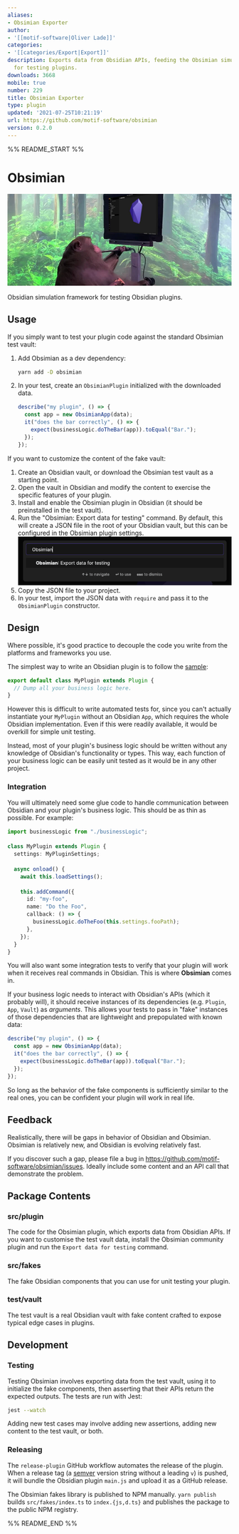 ```yaml
---
aliases:
- Obsimian Exporter
author:
- '[[motif-software|Oliver Lade]]'
categories:
- '[[categories/Export|Export]]'
description: Exports data from Obsidian APIs, feeding the Obsimian simulation framework
  for testing plugins.
downloads: 3668
mobile: true
number: 229
title: Obsimian Exporter
type: plugin
updated: '2021-07-25T10:21:19'
url: https://github.com/motif-software/obsimian
version: 0.2.0
---
```


%% README_START %%

# Obsimian

![Obsidian simian](https://raw.githubusercontent.com/motif-software/obsimian/HEAD/img/obsimian-banner.jpg)

Obsidian simulation framework for testing Obsidian plugins.

## Usage

If you simply want to test your plugin code against the standard Obsimian test vault:

1. Add Obsimian as a dev dependency:
   ```sh
   yarn add -D obsimian
   ```
1. In your test, create an `ObsimianPlugin` initialized with the downloaded data.
   ```ts
   describe("my plugin", () => {
     const app = new ObsimianApp(data);
     it("does the bar correctly", () => {
       expect(businessLogic.doTheBar(app)).toEqual("Bar.");
     });
   });
   ```

If you want to customize the content of the fake vault:

1. Create an Obsidian vault, or download the Obsimian test vault as a starting point.
1. Open the vault in Obsidian and modify the content to exercise the specific features of your plugin.
1. Install and enable the Obsimian plugin in Obsidian (it should be preinstalled in the test vault).
1. Run the "Obsimian: Export data for testing" command. By default, this will create a JSON file in the root of your Obsidian vault, but this can be configured in the Obsimian plugin settings.
   ![Export data command in Obsidian](https://raw.githubusercontent.com/motif-software/obsimian/HEAD/img/obsidian-command.png)
1. Copy the JSON file to your project.
1. In your test, import the JSON data with `require` and pass it to the `ObsimianPlugin` constructor.

## Design

Where possible, it's good practice to decouple the code you write from the platforms and frameworks you use.

The simplest way to write an Obsidian plugin is to follow the [sample](https://github.com/obsidianmd/obsidian-sample-plugin):

```ts
export default class MyPlugin extends Plugin {
  // Dump all your business logic here.
}
```

However this is difficult to write automated tests for, since you can't actually instantiate your `MyPlugin` without an Obsidian `App`, which requires the whole Obsidian implementation. Even if this were readily available, it would be overkill for simple unit testing.

Instead, most of your plugin's business logic should be written without any knowledge of Obsidian's functionality or types. This way, each function of your business logic can be easily unit tested as it would be in any other project.

### Integration

You will ultimately need some glue code to handle communication between Obsidian and your plugin's business logic. This should be as thin as possible. For example:

```ts
import businessLogic from "./businessLogic";

class MyPlugin extends Plugin {
  settings: MyPluginSettings;

  async onload() {
    await this.loadSettings();

    this.addCommand({
      id: "my-foo",
      name: "Do the Foo",
      callback: () => {
        businessLogic.doTheFoo(this.settings.fooPath);
      },
    });
  }
}
```

You will also want some integration tests to verify that your plugin will work when it receives real commands in Obsidian. This is where **Obsimian** comes in.

If your business logic needs to interact with Obsidian's APIs (which it probably will), it should receive instances of its dependencies (e.g. `Plugin`, `App`, `Vault`) as _arguments_. This allows your tests to pass in "fake" instances of those dependencies that are lightweight and prepopulated with known data:

```ts
describe("my plugin", () => {
  const app = new ObsimianApp(data);
  it("does the bar correctly", () => {
    expect(businessLogic.doTheBar(app)).toEqual("Bar.");
  });
});
```

So long as the behavior of the fake components is sufficiently similar to the real ones, you can be confident your plugin will work in real life.

## Feedback

Realistically, there will be gaps in behavior of Obsidian and Obsimian. Obsimian is relatively new, and Obsidian is evolving relatively fast.

If you discover such a gap, please file a bug in https://github.com/motif-software/obsimian/issues. Ideally include some content and an API call that demonstrate the problem.

## Package Contents

### src/plugin

The code for the Obsimian plugin, which exports data from Obsidian APIs. If you want to customise the test vault data, install the Obsimian community plugin and run the `Export data for testing` command.

### src/fakes

The fake Obsidian components that you can use for unit testing your plugin.

### test/vault

The test vault is a real Obsidian vault with fake content crafted to expose typical edge cases in plugins.

## Development

### Testing

Testing Obsimian involves exporting data from the test vault, using it to initialize the fake components, then asserting that their APIs return the expected outputs. The tests are run with Jest:

```sh
jest --watch
```

Adding new test cases may involve adding new assertions, adding new content to the test vault, or both.

### Releasing

The `release-plugin` GitHub workflow automates the release of the plugin. When a release tag (a [semver](https://semver.org/) version string without a leading `v`) is pushed, it will bundle the Obsidian plugin `main.js` and upload it as a GitHub release.

The Obsimian fakes library is published to NPM manually. `yarn publish` builds `src/fakes/index.ts` to `index.{js,d.ts}` and publishes the package to the public NPM registry.


%% README_END %%